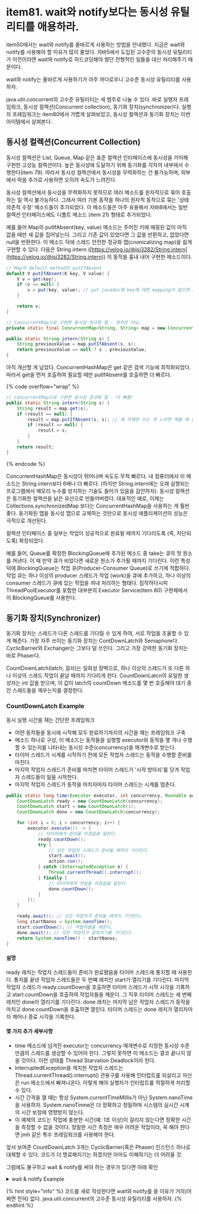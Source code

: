 # item81. wait와 notify보다는 동시성 유틸리티를 애용하라.

item50에서는 wait와 notify를 올바르게 사용하는 방법을 안내했다. 지금은 wait와 notify를 사용해야 할 이유가 많이 줄었다. 자바5에서 도입된 고수준의 동시성 유틸리티가 이전이라면 wait와 notify로 하드코딩해야 했던 전형적인 일들을 대신 처리해주기 때문이다.&#x20;

wait와 notify는 올바르게 사용하기가 아주 까다로우니 고수준 동시성 유틸리티를 사용하자.&#x20;



java.util.concurrent의 고수준 유틸리티는 세 범주로 나눌 수 있다. 바로 실행자 프레임워크, 동시성 컬렉션(Concurrent collection), 동기화 장치(synchronizer)다. 실행자 프레임워크는 item80에서 가볍게 살펴보았고, 동시성 컬렉션과 동기화 장치는 이번 아이템에서 살펴본다.&#x20;



## 동시성 컬렉션(Concurrent Collection)

동시성 컬렉션은 List, Queue, Map 같은 표준 컬렉션 인터페이스에 동시성을 가미해 구현한 고성능 컬렉션이다. 높은 동시성에 도달하기 위해 동기화를 각자의 내부에서 수행한다(item 79). 따라서 동시성 컬렉션에서 동시성을 무력화하는 건 불가능하며, 외부에서 락을 추가로 사용하면 오히려 속도가 느려진다.&#x20;



동시성 컬렉션에서 동시성을 무력화하지 못하므로 여러 메소드를 원자적으로 묶어 호출하는 일 역시 불가능하다. 그래서 여러 기본 동작을 하나의 원자적 동작으로 묶는 '상태 의존적 수정' 메소드들이 추가되었다. 이 메소드들은 아주 유용해서 자바8에서는 일반 컬렉션 인터페이스에도 디폴트 메소드 (item 21) 형태로 추가되었다.&#x20;

예를 들어 Map의 putIfAbsent(key, value) 메소드는 주어진 키에 매핑된 값이 아직 없을 때만 새 값을 집어넣는다. 그리고 기존 값이 있었다면 그 값을 반환하고, 없었다면 null을 반환한다. 이 메소드 덕에 스레드 안전한 정규화 맵(cnonicalizing map)을 쉽게 구현할 수 있다. 다음은 String.intern ([https://velog.io/@jsj3282/String.intern](https://velog.io/@jsj3282/String.intern)) 의 동작을 흉내 내어 구현한 메소드이다.&#x20;

```java
// Map의 default method인 putIfAbsent
default V putIfAbsent(K key, V value) {
    V v = get(key);
    if (v == null) {
        v = put(key, value); // put javadoc에 key에 대한 mapping이 없으면 null을 반환한다고 적혀있음.
    }

    return v;
}

// ConcurrentMap으로 구현한 동시성 정규화 맵 - 최적은 아님.
private static final ConcurrentMap<String, String> map = new ConcurrentHashMap<>();

public static String intern(String s) {
    String previousValue = map.putIfAbsent(s, s);
    return previousValue == null ? s : previousValue;
}

```

아직 개선할 게 남았다. ConcurrentHashMap은 get 같은 검색 기능에 최적화되었다. 따라서 get을 먼저 호출하여 필요할 때만 putIfAbsent를 호출하면 더 빠르다.&#x20;

{% code overflow="wrap" %}
```java
// ConcurrentMap으로 구현한 동시성 정규화 맵 - 더 빠름!
public static String intern(String s) {
    String result = map.get(s);
    if (result == null) {
        result = map.putIfAbsent(s, s); // 얘 자체만 쓰는 게 느리면 얘를 왜 만들었는지? 아 synchronized가 되어 있는 거지. 여러 기본 동작을 하나의 원자적 동작으로 묶는댔음.
        if (result == null) {
            result = s;
        }
    }
    return result;
}
```
{% endcode %}



ConcurrentHashMap은 동시성이 뛰어나며 속도도 무척 빠르다. 내 컴퓨터에서 이 메소드는 String.intern보다 6배나 더 빠르다. (하지만 String.intern에는 오래 실행되는 프로그램에서 메모리 누수를 방지하는 기술도 들어가 있음을 감안하자). 동시성 컬렉션은 동기화한 컬렉션을 낡은 유산으로 만들어버렸다. 대표적인 예로, 이제는 Collections.synchronizedMap 보다는 ConcurrentHashMap을 사용하는 게 훨씬 좋다. 동기화된 맵을 동시성 맵으로 교체하는 것만으로 동시성 애플리케이션의 성능은 극적으로 개선된다.&#x20;



컬렉션 인터페이스 중 일부는 작업이 성공적으로 완료될 때까지 기다리도록 (즉, 차단되도록) 확장되었다.&#x20;

예를 들어, Queue를 확장한 BlockingQueue에 추가된 메소드 중 take는 큐의 첫 원소를 꺼낸다. 이 때 만약 큐가 비었다면 새로운 원소가 추가될 때까지 기다린다. 이런 특성 덕에 BlockingQueue는 작업 큐(Producer-Consumer Queue)로 쓰기에 적합하다. 작업 큐는 하나 이상의 producer 스레드가 작업 (work)을 큐에 추가하고, 하나 이상의 consumer 스레드가 큐에 있는 작업을 꺼내 처리하는 형태다. 짐작하다시피 ThreadPoolExecutor를 포함한 대부분의 Executor Service(item 80) 구현체에서 이 BlockingQueue를 사용한다.&#x20;



## 동기화 장치(Synchronizer)

동기화 장치는 스레드가 다른 스레드를 기다릴 수 있게 하여, 서로 작업을 조율할 수 있게 해준다. 가장 자주 쓰이는 동기화 장치는 ContDownLatch와 Semaphore다. CyclicBarrier와 Exchanger는 그보다 덜 쓰인다. 그리고 가장 강력한 동기화 장치는 바로 Phaser다.&#x20;



CountDownLatch(latch; 걸쇠)는 일회성 장벽으로, 하나 이상의 스레드가 또 다른 하나 이상의 스레드 작업이 끝날 때까지 기다리게 한다. CountDownLatcn의 유일한 생성자는 int 값을 받으며, 이 값이 latch의 countDown 메소드를 몇 번 호출해야 대기 중인 스레드들을 깨우는지를 결정한다.&#x20;



### CountDownLatch Example

동시 실행 시간을 재는 간단한 프레임워크&#x20;

* 어떤 동작들을 동시에 시작해 모두 완료하기까지의 시간을 재는 프레임워크 구축
* 메소드 하나로 구성, 이 메소드는 동작들을 실행할 executor와 동작을 몇 개나 수행할 수 있는지를 나타내는 동시성 수준(concurrency)을 매개변수로 받는다.&#x20;
* 타이머 스레드가 시계를 시작하기 전에 모든 작업자 스레드는 동작을 수행할 준비를 마친다.
* 마지막 작업자 스레드가 준비를 마치면 타이머 스레드가 '시작 방아쇠'를 당겨 작업자 스레드들이 일을 시작한다.
* 마지막 작업자 스레드가 동작을 마치자마자 타이머 스레드는 시계를 멈춘다.&#x20;

```java
public static long time(Executor executor, int concurrency, Runnable action) throws InterruptedException {
    CountDownLatch ready = new CountDownLatch(concurrency);
    CountDownLatch start = new CountDownLatch(1);
    CountDownLatch done = new CountDownLatch(concurrency);

    for (int i = 0; i < concurrency; i++) {
        executor.execute(() -> {
            // 타이머에게 준비를 마쳤음을 알린다.
            ready.countDown();
            try {
                // 모든 작업자 스레드가 준비될 때까지 기다린다.
                start.await();
                action.run();
            } catch (InterruptedException e) {
                Thread.currentThread().interrupt();
            } finally {
                // 타이머에게 작업을 마쳤음을 알린다.
                done.countDown();
            }
        });
    }

    ready.await(); // 모든 작업자가 준비될 때까지 기다린다.
    long startNanos = System.nanoTime();
    start.countDown(); // 작업자들을 깨운다.
    done.await(); // 모든 작업자가 끝마치기를 기다린다.
    return System.nanoTime() - startNanos;
}
```

#### 설명&#x20;

ready 래치는 작업자 스레드들이 준비가 완료됐음을 타이머 스레드에 통지할 때 사용한다. 통지를 끝낸 작업자 스레드들은 두 번째 래치인 start가 열리기를 기다린다. 마지막 작업자 스레드가 ready.countDown을 호출하면 타이머 스레드가 시작 시각을 기록하고 start.countDown을 호출하여 작업자들을 깨운다. 그 직후 타이머 스레드는 세 번째 래치인 done이 열리기를 기다린다. done 래치는 마지막 남은 작업자 스레드가 동작을 마치고 done.countDown을 호춣하면 열린다. 타이머 스레드는 done 래치가 열리자마자 깨어나 종료 시각을 기록한다.&#x20;



#### 몇 가지 추가 세부사항&#x20;

* time 메소드에 넘겨진 executor는 concurrency 매개변수로 지정한 동시성 수준만큼의 스레드를 생성할 수 있어야 한다. 그렇지 못하면 이 메소드는 결코 끝나지 않을 것이다. 이런 상태를 Thread Starvation Deadlock이라 한다.&#x20;
* InterruptedException을 캐치한 작업자 스레드는 Thread.currentThread().interrupt() 관용구를 사용해 인터럽트를 되살리고 자신은 run 메소드에서 빠져나온다. 이렇게 해야 실행자가 인터럽트를 적절하게 처리할 수 있다. &#x20;
* 시간 간격을 잴 때는 항상 System.currentTimeMillis가 아닌 System.nanoTime을 사용하자. System.nanoTinme은 더 정확하고 정밀하며 시스템의 실시간 시계의 시간 보정에 영향받지 않는다.&#x20;
* 이 예제의 코드는 작업에 충분한 시간(예: 1초 이상)이 걸리지 않는다면 정확한 시간을 측정할 수 없을 것이다. 정밀한 시간 측정은 매우 어려운 작업이라, 꼭 해야 한다면 jmh 같은 특수 프레임워크를 사용해야 한다.&#x20;



앞서  보여준  CountDownLatch 3개는 CyclicBarrier(혹은 Phaser) 인스턴스 하나로 대체할 수 있다. 코드가 더 명료해지기는 하겠지만 아마도 이해하기는 더 어려울 것.



그럼에도 불구하고 wait & notify를 써야 하는 경우가 있다면 아래 확인

<details>

<summary>wait &#x26; notify Example</summary>

새로운 코드라면 언제나 wait와 notify가 아닌 동시성 유틸리티를 써야 한다. 하지만 어쩔 수 없이 레거시 코드를 다뤄야 할 때도 있을 것이다. wait 메소드는 스레드가 어떤 조건이 충족되기를 기다리게 할 때 사용한다. 락 객체의 wait 메소드는 반드시 그 객체를 잠근 동기화 영역 안에서 호출해야 한다. wait를 사용하는 표준 방식은 다음과 같다.&#x20;



```java
synchronized (obj) {
    while(<조건이 충족되지 않았다>) {
        obj.wait(); // 락을 놓고, 깨어나면 다시 잡는다. 
    }
    ... // 조건이 충족됐을 때의 동작을 수행한다. 
}
```

wait 메소드를 사용할 때는 반드시 대기 반복문 (wait loop) 관용구를 사용하라. 반복문 밖에서는 절대로 호출하지 말자. 이 반복문은 wait 호출 전후로 조건이 만족하는지를 검사하는 역할을 한다.&#x20;

대기 전에 조건을 검사하여 조건이 이미 충족되었다면 wait를 건너뛰게 한 것은 응답 불가 상태를 예방하는 조치다. 만약 조건이 이미 충족되었는데 스레드가 notify(혹은 notifyAll) 메소드를 먼저 호출한 후 대기 상태로 빠지게 되면 그 스레드를 다시 깨울 수 있다고 보장할 수 없다.&#x20;

한편,  대기 후에 조건을 검사하여 조건이 충족되지 않았다면 다시 대기하게 하는 것은 안전 실패 (safety failure)를 막는 조치다. 만약 조건이 충족되지 않았는데 스레드가 동작을 이어가면 락이 보호하는 불변식을 깨뜨릴 위함이 있다. 조건이 만족되지 않아도 스레드가 깨어날 수 있는 상황이 몇 가지 있으니, 다음이 그 예다.

* 스레드가 notify를 호출한 다음 대기 중이던 스레드가 깨어나는 사이에 다른 스레드가 락을 얻어 그 락이 보호하는 상태를 변경한다.&#x20;
* 조건이 만족되지 않았음에도 다른 스레드가 실수로 혹은 악의적으로 notify를 호출한다. 공개된 객체를 락으로 사용해 대기하는 클래스는 이런 위험에 노출된다. 외부에 노출된 객체의 동기화된 메소드 안에서 호출하는 wait는 모두 이 문제에 영향을 받는다.
* 깨우는 스레드는 지나치게 관대해서, 대기 중인 스레드 일부만 조건이 충족되어도 notifyAll을 호출해 모든 스레드를 깨울 수도 있다.
* 대기 중인 스레드가 (드물게) notify 없이도 깨어나는 경우가 있다. 허위 각성(spurious wakeup)이라는 현상이다.&#x20;



이와 관련하여 notify와 notifyAll 중 무엇을 선택하느냐 하는 문제도 있다. (notify는 스레드 하나만 깨우며, notifyAll은 모든 스레드를 깨운다.) 일반적으로 언제나 notifyAll을 사용하라는 게 합리적이고 안전한 조언이 될 것이다. 깨어나야 하는 모든 스레드가 깨어남을 보장하니 항상 정확한 결과를 얻을 것이다. 다른 스레드까지 깨어날 수도 있긴 하지만, 그것이 여러분 프로그램의 정확성에는 영향을 주지 않을 것이다. 깨어난 스레드들은 기다리던 조건이 충족되었는지 확인하여, 충족되지 않았다면 다시 대기할 것이다.

모든 스레드가 같은 조건을 기다리고, 조건이 한 번 충족될 때마다 단 하나의 스레드만 혜택을 받을 수 있다면 notifyAll 대신 notify를 사용해 최적화할 수 있다.

하지만 이상의 전제조건들이 만족될지라도 notify 대신 notifyAll을 사용해야 하는 이유가 있다. 외부로 공개된 객체에 대해 실수로 혹은 악의적으로 notify를 호출하는 상황에 대비하기 위해 wait를 반복문 안에서 호출했듯, notify 대신 notifyAll을 사용하면 관련 없는 스레드가 실수로 혹은 악의적으로 wait를 호출하는 공격으로부터 보호할 수 있다. 그런 스레드가 중요한 notify를 삼켜버린다면 꼭 깨어났어야 할 스레드들이 영원히 대기하게 될 수 있다.&#x20;

</details>



{% hint style="info" %}
코드를 새로 작성한다면 wait와 notify를 쓸 이유가 거의(어쩌면 전혀) 없다. java.util.concurrent의 고수준 동시성 유틸리티를 사용하자.&#x20;
{% endhint %}

